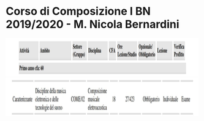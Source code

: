 Corso di Composizione I BN 2019/2020 - M. Nicola Bernardini
==========

<img src="https://github.com/SMERM/BN-Velitchkova/blob/master/Programma%20di%20studi/intestazione.jpeg" height="100">

<img src="https://github.com/SMERM/BN-Velitchkova/blob/master/Programma%20di%20studi/composizione_IBN.jpeg" height="100">
